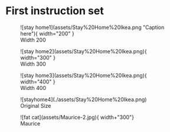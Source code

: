 # First instruction set

<figure markdown>
![stay home1](assets/Stay%20Home%20Ikea.png "Caption here"){ width="200" }
 <figcaption>Width 200</figcaption>
</figure>

<figure markdown>
![stay home2](assets/Stay%20Home%20Ikea.png){ width="300" }
 <figcaption>Width 300</figcaption>
</figure>

<figure markdown>
![stay home3](assets/Stay%20Home%20Ikea.png){ width="400" }
 <figcaption>Width 400</figcaption>
</figure>

<figure markdown>
![stayhome4](./assets/Stay%20Home%20Ikea.png)
 <figcaption>Original Size</figcaption>
 </figure>

<figure markdown>
![fat cat](assets/Maurice-2.jpg){ width+"300"}
<figcaption>Maurice</figcaption>
 </figure>